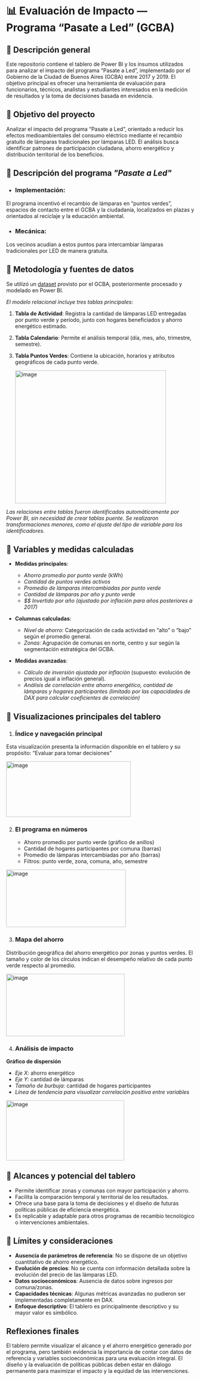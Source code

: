 # 📊 Evaluación de Impacto — Programa “Pasate a Led” (GCBA)

## 📍 Descripción general
Este repositorio contiene el tablero de Power BI y los insumos utilizados para analizar el impacto del programa “Pasate a Led”, implementado por el Gobierno de la Ciudad de Buenos Aires (GCBA) entre 2017 y 2019. El objetivo principal es ofrecer una herramienta de evaluación para funcionarios, técnicos, analistas y estudiantes interesados en la medición de resultados y la toma de decisiones basada en evidencia.

## 📍 Objetivo del proyecto
Analizar el impacto del programa “Pasate a Led”, orientado a reducir los efectos medioambientales del consumo eléctrico mediante el recambio gratuito de lámparas tradicionales por lámparas LED. El análisis busca identificar patrones de participación ciudadana, ahorro energético y distribución territorial de los beneficios. 

## 📍 Descripción del programa *"Pasate a Led"*
- ### Implementación:
El programa incentivó el recambio de lámparas en “puntos verdes”, espacios de contacto entre el GCBA y la ciudadanía, localizados en plazas y orientados al reciclaje y la educación ambiental.
- ### Mecánica:
Los vecinos acudían a estos puntos para intercambiar lámparas tradicionales por LED de manera gratuita.

## 📍 Metodología y fuentes de datos
Se utilizó un [dataset](http://data.buenosaires.gob.ar/dataset/programa-pasate-a-led) provisto por el GCBA, posteriormente procesado y modelado en Power BI.

*El modelo relacional incluye tres tablas principales*:
1. **Tabla de Actividad**: Registra la cantidad de lámparas LED entregadas por punto verde y período, junto con hogares beneficiados y ahorro energético estimado.
2. **Tabla Calendario**: Permite el análisis temporal (día, mes, año, trimestre, semestre).
3. **Tabla Puntos Verdes**: Contiene la ubicación, horarios y atributos geográficos de cada punto verde.

   <img width="404" height="356" alt="image" src="https://github.com/user-attachments/assets/e5528096-2188-4af8-91f7-28a9898990bf" />

*Las relaciones entre tablas fueron identificadas automáticamente por Power BI, sin necesidad de crear tablas puente. Se realizaron transformaciones menores, como el ajuste del tipo de variable para los identificadores.*

## 📍 Variables y medidas calculadas
- **Medidas principales**:
  - *Ahorro promedio por punto verde* (kWh)
  - *Cantidad de puntos verdes activos*
  - *Promedio de lámparas intercambiadas por punto verde*
  - *Cantidad de lámparas por año y punto verde*
  - *$$ Invertido por año (ajustado por inflación para años posteriores a 2017)*

- **Columnas calculadas**:
  - *Nivel de ahorro*: Categorización de cada actividad en “alto” o “bajo” según el promedio general.
  - *Zonas*: Agrupación de comunas en norte, centro y sur según la segmentación estratégica del GCBA.

- **Medidas avanzadas**:
  - *Cálculo de inversión ajustada por inflación* (supuesto: evolución de precios igual a inflación general).
  - *Análisis de correlación entre ahorro energético, cantidad de lámparas y hogares participantes (limitado por las capacidades de DAX para calcular coeficientes de correlación)*
    
## 📍 Visualizaciones principales del tablero
1. ### Índice y navegación principal
Esta visualización presenta la información disponible en el tablero y su propósito: “Evaluar para tomar decisiones”

<img width="333" height="149" alt="image" src="https://github.com/user-attachments/assets/58694126-d27e-4a2f-b093-6a492f6d1f16" />

2. ### El programa en números
   - Ahorro promedio por punto verde (gráfico de anillos)
   - Cantidad de hogares participantes por comuna (barras)
   - Promedio de lámparas intercambiadas por año (barras)
   - Filtros: punto verde, zona, comuna, año, semestre

<img width="320" height="154" alt="image" src="https://github.com/user-attachments/assets/8d420151-148a-4ece-813c-31772132aeab" />

3. ### Mapa del ahorro
Distribución geográfica del ahorro energético por zonas y puntos verdes. El tamaño y color de los círculos indican el desempeño relativo de cada punto verde respecto al promedio.

<img width="317" height="167" alt="image" src="https://github.com/user-attachments/assets/2b9b8a0a-bb97-4d1b-9e7b-c5c3dc5f5699" />

4. ### Análisis de impacto
**Gráfico de dispersión**
  - *Eje X*: ahorro energético
  - *Eje Y*: cantidad de lámparas
  - *Tamaño de burbuja*: cantidad de hogares participantes
  - *Línea de tendencia para visualizar correlación positiva entre variables*

<img width="316" height="161" alt="image" src="https://github.com/user-attachments/assets/b53f700d-9aef-4934-99e9-5b0dcb79e13f" />

## 📍 Alcances y potencial del tablero
- Permite identificar zonas y comunas con mayor participación y ahorro.
- Facilita la comparación temporal y territorial de los resultados.
- Ofrece una base para la toma de decisiones y el diseño de futuras políticas públicas de eficiencia energética.
- Es replicable y adaptable para otros programas de recambio tecnológico o intervenciones ambientales.
  
## 📍 Límites y consideraciones
- **Ausencia de parámetros de referencia**: No se dispone de un objetivo cuantitativo de ahorro energético.
- **Evolución de precios**: No se cuenta con información detallada sobre la evolución del precio de las lámparas LED.
- **Datos socioeconómicos**: Ausencia de datos sobre ingresos por comuna/zonas.
- **Capacidades técnicas**: Algunas métricas avanzadas no pudieron ser implementadas completamente en DAX.
- **Enfoque descriptivo**: El tablero es principalmente descriptivo y su mayor valor es simbólico.

## Reflexiones finales
El tablero permite visualizar el alcance y el ahorro energético generado por el programa, pero también evidencia la importancia de contar con datos de referencia y variables socioeconómicas para una evaluación integral. El diseño y la evaluación de políticas públicas deben estar en diálogo permanente para maximizar el impacto y la equidad de las intervenciones.


